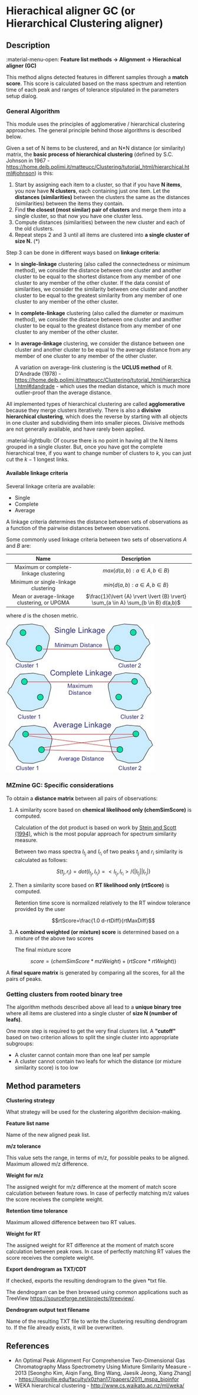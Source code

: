 # **Hierachical aligner GC (or Hierarchical Clustering aligner)**

## **Description**

:material-menu-open: **Feature list methods → Alignment → Hierachical aligner (GC)**

This method aligns detected features in different samples through a **match score**. This score is calculated based on the mass spectrum and retention time of each peak and ranges of tolerance stipulated in the parameters setup dialog.

### **General Algorithm**

This module uses the principles of agglomerative / hierarchical clustering approaches. The general principle behind those algorithms is described below.

Given a set of N items to be clustered, and an N*N distance (or similarity) matrix, the **basic process of hierarchical clustering** (defined by S.C. Johnson in 1967 - <a>https://home.deib.polimi.it/matteucc/Clustering/tutorial_html/hierarchical.html#johnson</a>) is this:

1. Start by assigning each item to a cluster, so that if you have **N items**, you now have **N clusters**, each containing just one item. Let the **distances (similarities)** between the clusters the same as the distances (similarities) between the items they contain. 
2. Find **the closest (most similar) pair of clusters** and merge them into a single cluster, so that now you have one cluster less. 
3. Compute distances (similarities) between the new cluster and each of the old clusters. 
4. Repeat steps 2 and 3 until all items are clustered into **a single cluster of size N.** (*)

Step 3 can be done in different ways based on **linkage criteria**:

- In **single-linkage** clustering (also called the connectedness or minimum method), we consider the distance between one cluster and another cluster to be equal to the shortest distance from any member of one cluster to any member of the other cluster. If the data consist of similarities, we consider the similarity between one cluster and another cluster to be equal to the greatest similarity from any member of one cluster to any member of the other cluster.

- In **complete-linkage** clustering (also called the diameter or maximum method), we consider the distance between one cluster and another cluster to be equal to the greatest distance from any member of one cluster to any member of the other cluster.

- In **average-linkage** clustering, we consider the distance between one cluster and another cluster to be equal to the average distance from any member of one cluster to any member of the other cluster.

    A variation on average-link clustering is the **UCLUS method** of R. D'Andrade (1978) - <a>https://home.deib.polimi.it/matteucc/Clustering/tutorial_html/hierarchical.html#dandrade</a> - which uses the median distance, which is much more outlier-proof than the average distance.

[//]: # (TODO Decide if this info has to be that detailed)

All implemented types of hierarchical clustering are called **agglomerative** because they merge clusters iteratively. There is also a **divisive hierarchical clustering**, which does the reverse by starting with all objects in one cluster and subdividing them into smaller pieces. Divisive methods are not generally available, and have rarely been applied.

:material-lightbulb: Of course there is no point in having all the N items grouped in a single cluster. But, once you have got the complete hierarchical tree, if you want to change number of clusters to $k$, you can just cut the $k-1$ longest links.

#### **Available linkage criteria** 

Several linkage criteria are available:

- Single
- Complete
- Average

A linkage criteria determines the distance between sets of observations as a function of the pairwise distances between observations.

Some commonly used linkage criteria between two sets of observations $A$ and $B$ are:



|                     Name                     |                                     Description                                      |
|:--------------------------------------------:|:------------------------------------------------------------------------------------:|
|    Maximum or complete-linkage clustering    |                         $max  \{ d(a,b):a \in A, b \in B \}$                         |
|     Minimum or single-linkage clustering     |                         $min \{ d(a,b):a \in A, b \in B \}$                          |
| Mean or average-linkage clustering, or UPGMA | $\frac{1}{\lvert {A} \rvert \lvert {B} \rvert} \sum_{a \in A} \sum_{b \in B} d(a,b)$ |

where $d$ is the chosen metric.

![Linkage methods](linkage-methods.png)

### **MZmine GC: Specific considerations**

To obtain a **distance matrix** between all pairs of observations:

1. A similarity score based on **chemical likelihood only (chemSimScore)** is computed.

    Calculation of the dot product is based on work by [Stein and Scott (1994)](https://link.springer.com/article/10.1016/1044-0305(94)87009-8), which is the most popular approach for spectrum similarity measure.
    
    Between two mass spectra $I_{t_j}$ and $I_{r_i}$ of two peaks $t_j$ and $r_i$ similarity is calculated as follows:

    $$S(t_j,r_i)=dot(I_{t_j},I_{r_i})=<I_{t_j},I_{r_i}>/ (\lvert I_{t_j} \rvert \lvert I_{r_i} \rvert)$$

2. Then a similarity score based on **RT likelihood only (rtScore)** is computed. 

    Retention time score is normalized relatively to the RT window tolerance provided by the user

    $$rtScore=\frac{1.0 d-rtDiff}{rtMaxDiff}$$

4. A **combined weighted (or mixture) score** is determined based on a mixture of the above two scores 

    The final mixture score

    $$score = (chemSimScore * mzWeight) + (rtScore * rtWeight))$$


A **final square matrix** is generated by comparing all the scores, for all the pairs of peaks.

### **Getting clusters from rooted binary tree**

The algorithm methods described above all lead to a **unique binary tree** where all items are clustered into a single cluster of **size N (number of leafs)**.

One more step is required to get the very final clusters list. A **"cutoff"** based on two criterion allows to split the single cluster into appropriate subgroups:

- A cluster cannot contain more than one leaf per sample
- A cluster cannot contain two leafs for which the distance (or mixture similarity score) is too low

[//]: # (TODO; Add example)

## **Method parameters**

**Clustering strategy**

What strategy will be used for the clustering algorithm decision-making.

**Feature list name**

Name of the new aligned peak list.

**m/z tolerance**

This value sets the range, in terms of m/z, for possible peaks to be aligned. Maximum allowed m/z difference.

**Weight for m/z**

The assigned weight for m/z difference at the moment of match score calculation between feature rows. In case of perfectly matching m/z values the score receives the complete weight.

**Retention time tolerance**

Maximum allowed difference between two RT values.

**Weight for RT**

The assigned weight for RT difference at the moment of match score calculation between peak rows. In case of perfectly matching RT values the score receives the complete weight.

**Export dendrogram as TXT/CDT**

If checked, exports the resulting dendrogram to the given *txt file. 

The dendrogram can be then browsed using common applications such as TreeView <a>https://sourceforge.net/projects/jtreeview/</a>.

**Dendrogram output text filename**

Name of the resulting TXT file to write the clustering resulting dendrogram to. If the file already exists, it will be overwritten.

## **References**

- An Optimal Peak Alignment For Comprehensive Two-Dimensional Gas Chromatography Mass Spectrometry Using Mixture Similarity Measure - 2013 [Seongho Kim, Aiqin Fang, Bing Wang, Jaesik Jeong, Xiang Zhang] - <a>https://louisville.edu/faculty/x0zhan17/papers/2011_mspa_bioinfor</a>
- WEKA hierarchical clustering - <a>http://www.cs.waikato.ac.nz/ml/weka/</a>